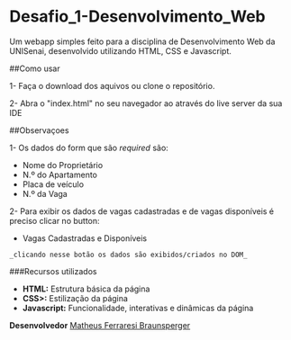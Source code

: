 # Desafio_1-Desenvolvimento_Web

Um webapp simples feito para a disciplina de Desenvolvimento Web da UNISenai, desenvolvido utilizando HTML, CSS e Javascript.

##Como usar

1- Faça o download dos aquivos ou clone o repositório.

2- Abra o "index.html" no seu navegador ao através do live server da sua IDE

##Observaçoes

1- Os dados do form que são _required_ são: 
   - Nome do Proprietário
   - N.º do Apartamento
   - Placa de veículo
   - N.º da Vaga

2- Para exibir os dados de vagas cadastradas e de vagas disponíveis é preciso clicar no button:

   - Vagas Cadastradas e Disponíveis
 
    _clicando nesse botão os dados são exibidos/criados no DOM_

###Recursos utilizados

- **HTML:** Estrutura básica da página
- **CSS>:** Estilização da página
- **Javascript:** Funcionalidade, interativas e dinâmicas da página

**Desenvolvedor** [Matheus Ferraresi Braunsperger](https://github.com/Matheus-Ferraresi-Braunsperger)




